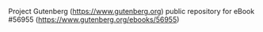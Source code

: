 Project Gutenberg (https://www.gutenberg.org) public repository for
eBook #56955 (https://www.gutenberg.org/ebooks/56955)
